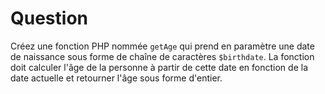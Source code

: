 # Question
Créez une fonction PHP nommée `getAge` qui prend en paramètre une date de naissance sous forme de chaîne de caractères `$birthdate`. 
La fonction doit calculer l'âge de la personne à partir de cette date en fonction de la date actuelle et retourner l'âge sous forme d'entier.